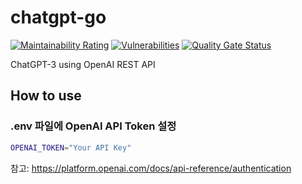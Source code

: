 # chatgpt-go
[![Maintainability Rating](https://sonarcloud.io/api/project_badges/measure?project=choshsh_chatgpt_go&metric=sqale_rating)](https://sonarcloud.io/summary/new_code?id=choshsh_chatgpt_go) [![Vulnerabilities](https://sonarcloud.io/api/project_badges/measure?project=choshsh_chatgpt_go&metric=vulnerabilities)](https://sonarcloud.io/summary/new_code?id=choshsh_chatgpt_go) [![Quality Gate Status](https://sonarcloud.io/api/project_badges/measure?project=choshsh_chatgpt_go&metric=alert_status)](https://sonarcloud.io/summary/new_code?id=choshsh_chatgpt_go)

ChatGPT-3 using OpenAI REST API

## How to use

### .env 파일에 OpenAI API Token 설정
```bash
OPENAI_TOKEN="Your API Key"
```
참고: https://platform.openai.com/docs/api-reference/authentication
